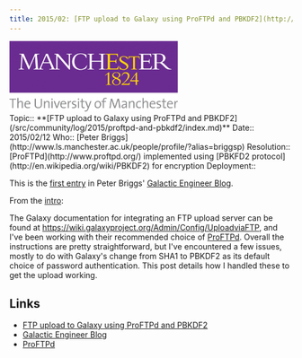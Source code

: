 ```yaml
---
title: 2015/02: [FTP upload to Galaxy using ProFTPd and PBKDF2](http://galacticengineer.blogspot.co.uk/2015/02/ftp-upload-to-galaxy-using-proftpd-and.html)
---
```

<div class='center'><img src="/src/images/logos/UManchesterLogo.jpg" alt="Galaxy Engineer Blog from Peter Briggs at the University of Manchester" width="300" /></div>





<div class='logbox'>
 Topic:: **[FTP upload to Galaxy using ProFTPd and PBKDF2](/src/community/log/2015/proftpd-and-pbkdf2/index.md)**
 Date:: 2015/02/12
 Who:: [Peter Briggs](http://www.ls.manchester.ac.uk/people/profile/?alias=briggsp)
 Resolution:: [ProFTPd](http://www.proftpd.org/) implemented using [PBKFD2 protocol](http://en.wikipedia.org/wiki/PBKDF2) for encryption
 Deployment:: 
</div>

This is the [first entry](http://galacticengineer.blogspot.co.uk/2015/02/ftp-upload-to-galaxy-using-proftpd-and.html) in Peter Briggs' [Galactic Engineer Blog](http://galacticengineer.blogspot.co.uk/).

From the [intro](http://galacticengineer.blogspot.co.uk/2015/02/ftp-upload-to-galaxy-using-proftpd-and.html):

 The Galaxy documentation for integrating an FTP upload server can be found at https://wiki.galaxyproject.org/Admin/Config/UploadviaFTP, and I've been working with their recommended choice of [ProFTPd](http://www.proftpd.org/). Overall the instructions are pretty straightforward, but I've encountered a few issues, mostly to do with Galaxy's change from SHA1 to PBKDF2 as its default choice of password authentication. This post details how I handled these to get the upload working.

## Links

* [FTP upload to Galaxy using ProFTPd and PBKDF2](http://galacticengineer.blogspot.co.uk/2015/02/ftp-upload-to-galaxy-using-proftpd-and.html)
* [Galactic Engineer Blog](http://galacticengineer.blogspot.co.uk/)
* [ProFTPd](http://www.proftpd.org/)
